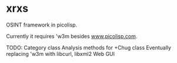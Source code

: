 # xrxs
OSINT framework in picolisp. 

Currently it requires 'w3m besides www.picolisp.com. 

TODO:
Category class
Analysis methods for +Chug class
Eventually replacing 'w3m with libcurl, libxml2
Web GUI
